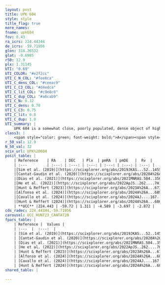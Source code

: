 ```yaml
---
layout: post
title: UPK 604
style: style
title_flag: true
more_names: 
fname: upk604
fov: 0.43
ra_icrs: 224.44344
de_icrs: -59.71956
glon: 318.26532
glat: -0.6985
r50: 12.9
plx: 1.31145
UTI: "0.69"
UTI_COLOR: "#e2f2cc"
UTI_C_N_COL: "#fee6ca"
UTI_C_dens_COL: "#ceeac9"
UTI_C_C3_COL: "#d4edca"
UTI_C_lit_COL: "#c9e8c8"
UTI_C_dup_COL: "#a6cab9"
UTI_C_N: 0.32
UTI_C_dens: 0.78
UTI_C_C3: 0.75
UTI_C_lit: 0.8
UTI_C_dup: 1.0
UTI_summary: |
    UPK 604 is a somewhat close, poorly populated, dense object of high C3 quality. It is well-studied in the literature.
class3: |
    <span style="color: green; font-weight: bold;">A</span><span style="color: #FFC300; font-weight: bold;">B</span>
r_50_val: 12.9
N_50_val: 32
scix_url: UPK%20604
posit_table: |
    | Reference    | RA    | DEC   | Plx  | pmRA  | pmDE   |  Rv  |
    | :---         | :---: | :---: | :---: | :---: | :---: | :---: |
    |[Sim et al. (2019)](https://scixplorer.org/abs/2019JKAS...52..145S) | 224.434 | -59.702 | -- | -4.52 | -3.62 | -- |
    |[Cantat-Gaudin et al. (2020)](https://scixplorer.org/abs/2020A%26A...640A...1C) | 224.4 | -59.75 | 1.305 | -4.535 | -3.678 | -- |
    |[Dias et al. (2021)](https://scixplorer.org/abs/2021MNRAS.504..356D) | 224.316 | -59.809 | 1.307 | -4.548 | -3.711 | -- |
    |[He et al. (2022)](https://scixplorer.org/abs/2022ApJS..262....7H) | 224.509 | -59.683 | 1.34 | -4.617 | -3.653 | -- |
    |[Hunt & Reffert (2023)](https://scixplorer.org/abs/2023A%26A...673A.114H) | 224.52 | -59.667 | 1.32 | -4.576 | -3.695 | -2.118 |
    |[Alfonso et al. (2024)](https://scixplorer.org/abs/2024A%26A...689A..18A) | 224.055 | -59.668 | 1.268 | -4.443 | -3.762 | -- |
    |[Cavallo et al. (2024)](https://scixplorer.org/abs/2024AJ....167...12C) | 224.348 | -59.807 | 1.319 | -- | -- | -- |
    |[Hunt & Reffert (2024)](https://scixplorer.org/abs/2024A%26A...686A..42H) | 224.52 | -59.667 | 1.32 | -4.576 | -3.695 | -2.118 |
    | **UCC** |224.443 | -59.72 | 1.311 | -4.589 | -3.697 | -2.872 | 
cds_radec: 224.44344,-59.71956
carousel: UCC_HUNT23_CANTAT20
fpars_table: |
    | Reference |  Values |
    | :---  |  :---:  |
    | [Sim et al. (2019)](https://scixplorer.org/abs/2019JKAS...52..145S) | `d_pc=761, log(age)=7.15` |
    | [Cantat-Gaudin et al. (2020)](https://scixplorer.org/abs/2020A%26A...640A...1C) | `AVNN=1, DMNN=9.24, AgeNN=7.63` |
    | [Dias et al. (2021)](https://scixplorer.org/abs/2021MNRAS.504..356D) | `Av=1.773, Dist=745, logage=7.113, [Fe/H]=-0.209` |
    | [He et al. (2022)](https://scixplorer.org/abs/2022ApJS..262....7H) | `A0=0.05, logAge=6.6` |
    | [Hunt & Reffert (2023)](https://scixplorer.org/abs/2023A%26A...673A.114H) | `AV50=1.091, diffAV50=1.516, MOD50=9.288, logAge50=6.895` |
    | [Alfonso et al. (2024)](https://scixplorer.org/abs/2024A%26A...689A..18A) | `AV=0.99980, MOD=9.23981, logAge=7.20661, Z=-0.2089` |
    | [Cavallo et al. (2024)](https://scixplorer.org/abs/2024AJ....167...12C) | `AV50=1.78, dMod50=9.51, logAge50=6.88, [Fe/H]50=-0.05` |
    | [Hunt & Reffert (2024)](https://scixplorer.org/abs/2024A%26A...686A..42H) | `MassJ=75.4901` |
shared_table: |
    
---
```

